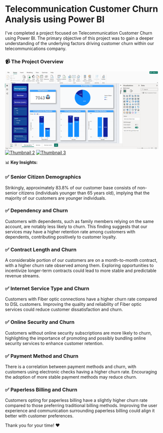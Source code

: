 # Telecommunication Customer Churn Analysis using Power BI

I've completed a project focused on Telecommunication Customer Churn using Power BI. The primary objective of this project was to gain a deeper understanding of the underlying factors driving customer churn within our telecommunications company.

### 📹 The Project Overview
[![Thumbnail 1](https://github.com/abdullah-khaled0/Telecommunication-Customer-Churn-Analysis-using-Power-BI/blob/f5460685af81a9df34fec2539b07a485d94c7141/dashboard%201.png)](https://www.linkedin.com/embed/feed/update/urn:li:ugcPost:7109225992824500224)
[![Thumbnail 2](link-to-thumbnail-2.jpg)](https://www.linkedin.com/embed/feed/update/urn:li:ugcPost:7109225992824500224)
[![Thumbnail 3](link-to-thumbnail-3.jpg)](https://www.linkedin.com/embed/feed/update/urn:li:ugcPost:7109225992824500224)

📊 **Key Insights:**

### ✅ Senior Citizen Demographics
Strikingly, approximately 83.8% of our customer base consists of non-senior citizens (individuals younger than 65 years old), implying that the majority of our customers are younger individuals.

### ✅ Dependency and Churn
Customers with dependents, such as family members relying on the same account, are notably less likely to churn. This finding suggests that our services may have a higher retention rate among customers with dependents, contributing positively to customer loyalty.

### ✅ Contract Length and Churn
A considerable portion of our customers are on a month-to-month contract, with a higher churn rate observed among them. Exploring opportunities to incentivize longer-term contracts could lead to more stable and predictable revenue streams.

### ✅ Internet Service Type and Churn
Customers with Fiber optic connections have a higher churn rate compared to DSL customers. Improving the quality and reliability of Fiber optic services could reduce customer dissatisfaction and churn.

### ✅ Online Security and Churn
Customers without online security subscriptions are more likely to churn, highlighting the importance of promoting and possibly bundling online security services to enhance customer retention.

### ✅ Payment Method and Churn
There is a correlation between payment methods and churn, with customers using electronic checks having a higher churn rate. Encouraging the adoption of more stable payment methods may reduce churn.

### ✅ Paperless Billing and Churn
Customers opting for paperless billing have a slightly higher churn rate compared to those preferring traditional billing methods. Improving the user experience and communication surrounding paperless billing could align it better with customer preferences.

Thank you for your time! ❤️
